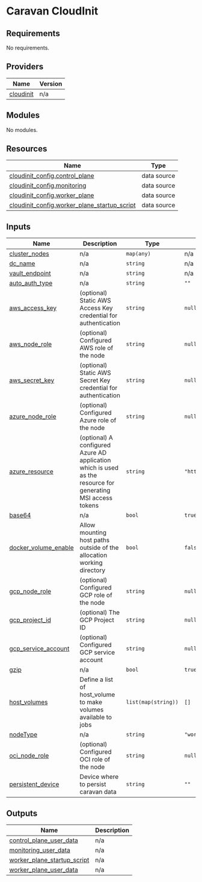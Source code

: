 # Caravan CloudInit

<!-- BEGINNING OF PRE-COMMIT-TERRAFORM DOCS HOOK -->
## Requirements

No requirements.

## Providers

| Name | Version |
|------|---------|
| <a name="provider_cloudinit"></a> [cloudinit](#provider\_cloudinit) | n/a |

## Modules

No modules.

## Resources

| Name | Type |
|------|------|
| [cloudinit_config.control_plane](https://registry.terraform.io/providers/hashicorp/cloudinit/latest/docs/data-sources/config) | data source |
| [cloudinit_config.monitoring](https://registry.terraform.io/providers/hashicorp/cloudinit/latest/docs/data-sources/config) | data source |
| [cloudinit_config.worker_plane](https://registry.terraform.io/providers/hashicorp/cloudinit/latest/docs/data-sources/config) | data source |
| [cloudinit_config.worker_plane_startup_script](https://registry.terraform.io/providers/hashicorp/cloudinit/latest/docs/data-sources/config) | data source |

## Inputs

| Name | Description | Type | Default | Required |
|------|-------------|------|---------|:--------:|
| <a name="input_cluster_nodes"></a> [cluster\_nodes](#input\_cluster\_nodes) | n/a | `map(any)` | n/a | yes |
| <a name="input_dc_name"></a> [dc\_name](#input\_dc\_name) | n/a | `string` | n/a | yes |
| <a name="input_vault_endpoint"></a> [vault\_endpoint](#input\_vault\_endpoint) | n/a | `string` | n/a | yes |
| <a name="input_auto_auth_type"></a> [auto\_auth\_type](#input\_auto\_auth\_type) | n/a | `string` | `""` | no |
| <a name="input_aws_access_key"></a> [aws\_access\_key](#input\_aws\_access\_key) | (optional) Static AWS Access Key credential for authentication | `string` | `null` | no |
| <a name="input_aws_node_role"></a> [aws\_node\_role](#input\_aws\_node\_role) | (optional) Configured AWS role of the node | `string` | `null` | no |
| <a name="input_aws_secret_key"></a> [aws\_secret\_key](#input\_aws\_secret\_key) | (optional) Static AWS Secret Key credential for authentication | `string` | `null` | no |
| <a name="input_azure_node_role"></a> [azure\_node\_role](#input\_azure\_node\_role) | (optional) Configured Azure role of the node | `string` | `null` | no |
| <a name="input_azure_resource"></a> [azure\_resource](#input\_azure\_resource) | (optional) A configured Azure AD application which is used as the resource for generating MSI access tokens | `string` | `"https://management.azure.com/"` | no |
| <a name="input_base64"></a> [base64](#input\_base64) | n/a | `bool` | `true` | no |
| <a name="input_docker_volume_enable"></a> [docker\_volume\_enable](#input\_docker\_volume\_enable) | Allow mounting host paths outside of the allocation working directory | `bool` | `false` | no |
| <a name="input_gcp_node_role"></a> [gcp\_node\_role](#input\_gcp\_node\_role) | (optional) Configured GCP role of the node | `string` | `null` | no |
| <a name="input_gcp_project_id"></a> [gcp\_project\_id](#input\_gcp\_project\_id) | (optional) The GCP Project ID | `string` | `null` | no |
| <a name="input_gcp_service_account"></a> [gcp\_service\_account](#input\_gcp\_service\_account) | (optional) Configured GCP service account | `string` | `null` | no |
| <a name="input_gzip"></a> [gzip](#input\_gzip) | n/a | `bool` | `true` | no |
| <a name="input_host_volumes"></a> [host\_volumes](#input\_host\_volumes) | Define a list of host\_volume to make volumes available to jobs | `list(map(string))` | `[]` | no |
| <a name="input_nodeType"></a> [nodeType](#input\_nodeType) | n/a | `string` | `"worker"` | no |
| <a name="input_oci_node_role"></a> [oci\_node\_role](#input\_oci\_node\_role) | (optional) Configured OCI role of the node | `string` | `null` | no |
| <a name="input_persistent_device"></a> [persistent\_device](#input\_persistent\_device) | Device where to persist caravan data | `string` | `""` | no |

## Outputs

| Name | Description |
|------|-------------|
| <a name="output_control_plane_user_data"></a> [control\_plane\_user\_data](#output\_control\_plane\_user\_data) | n/a |
| <a name="output_monitoring_user_data"></a> [monitoring\_user\_data](#output\_monitoring\_user\_data) | n/a |
| <a name="output_worker_plane_startup_script"></a> [worker\_plane\_startup\_script](#output\_worker\_plane\_startup\_script) | n/a |
| <a name="output_worker_plane_user_data"></a> [worker\_plane\_user\_data](#output\_worker\_plane\_user\_data) | n/a |
<!-- END OF PRE-COMMIT-TERRAFORM DOCS HOOK -->
